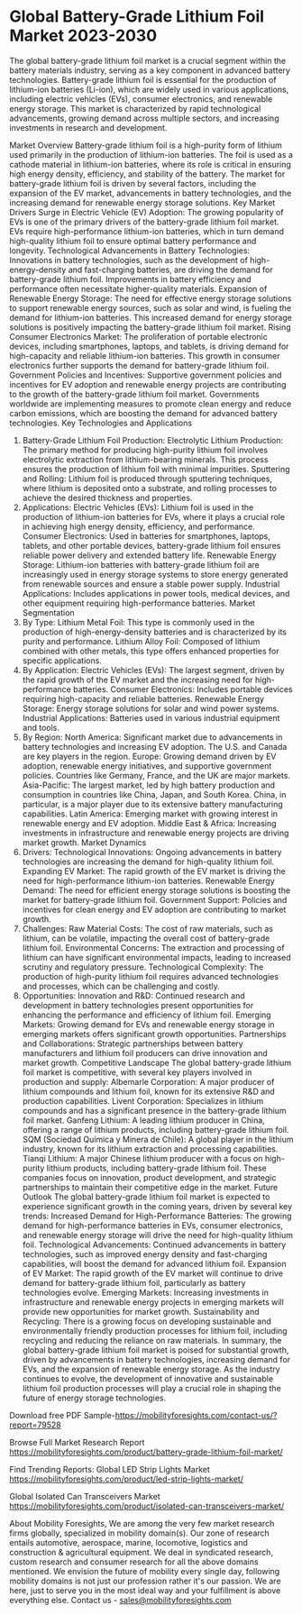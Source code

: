 # Global Battery-Grade Lithium Foil Market 2023-2030
The global battery-grade lithium foil market is a crucial segment within the battery materials industry, serving as a key component in advanced battery technologies. Battery-grade lithium foil is essential for the production of lithium-ion batteries (Li-ion), which are widely used in various applications, including electric vehicles (EVs), consumer electronics, and renewable energy storage. This market is characterized by rapid technological advancements, growing demand across multiple sectors, and increasing investments in research and development.

Market Overview
Battery-grade lithium foil is a high-purity form of lithium used primarily in the production of lithium-ion batteries. The foil is used as a cathode material in lithium-ion batteries, where its role is critical in ensuring high energy density, efficiency, and stability of the battery. The market for battery-grade lithium foil is driven by several factors, including the expansion of the EV market, advancements in battery technologies, and the increasing demand for renewable energy storage solutions.
Key Market Drivers
Surge in Electric Vehicle (EV) Adoption: The growing popularity of EVs is one of the primary drivers of the battery-grade lithium foil market. EVs require high-performance lithium-ion batteries, which in turn demand high-quality lithium foil to ensure optimal battery performance and longevity.
Technological Advancements in Battery Technologies: Innovations in battery technologies, such as the development of high-energy-density and fast-charging batteries, are driving the demand for battery-grade lithium foil. Improvements in battery efficiency and performance often necessitate higher-quality materials.
Expansion of Renewable Energy Storage: The need for effective energy storage solutions to support renewable energy sources, such as solar and wind, is fueling the demand for lithium-ion batteries. This increased demand for energy storage solutions is positively impacting the battery-grade lithium foil market.
Rising Consumer Electronics Market: The proliferation of portable electronic devices, including smartphones, laptops, and tablets, is driving demand for high-capacity and reliable lithium-ion batteries. This growth in consumer electronics further supports the demand for battery-grade lithium foil.
Government Policies and Incentives: Supportive government policies and incentives for EV adoption and renewable energy projects are contributing to the growth of the battery-grade lithium foil market. Governments worldwide are implementing measures to promote clean energy and reduce carbon emissions, which are boosting the demand for advanced battery technologies.
Key Technologies and Applications
1. Battery-Grade Lithium Foil Production:
Electrolytic Lithium Production: The primary method for producing high-purity lithium foil involves electrolytic extraction from lithium-bearing minerals. This process ensures the production of lithium foil with minimal impurities.
Sputtering and Rolling: Lithium foil is produced through sputtering techniques, where lithium is deposited onto a substrate, and rolling processes to achieve the desired thickness and properties.
2. Applications:
Electric Vehicles (EVs): Lithium foil is used in the production of lithium-ion batteries for EVs, where it plays a crucial role in achieving high energy density, efficiency, and performance.
Consumer Electronics: Used in batteries for smartphones, laptops, tablets, and other portable devices, battery-grade lithium foil ensures reliable power delivery and extended battery life.
Renewable Energy Storage: Lithium-ion batteries with battery-grade lithium foil are increasingly used in energy storage systems to store energy generated from renewable sources and ensure a stable power supply.
Industrial Applications: Includes applications in power tools, medical devices, and other equipment requiring high-performance batteries.
Market Segmentation
1. By Type:
Lithium Metal Foil: This type is commonly used in the production of high-energy-density batteries and is characterized by its purity and performance.
Lithium Alloy Foil: Composed of lithium combined with other metals, this type offers enhanced properties for specific applications.
2. By Application:
Electric Vehicles (EVs): The largest segment, driven by the rapid growth of the EV market and the increasing need for high-performance batteries.
Consumer Electronics: Includes portable devices requiring high-capacity and reliable batteries.
Renewable Energy Storage: Energy storage solutions for solar and wind power systems.
Industrial Applications: Batteries used in various industrial equipment and tools.
3. By Region:
North America: Significant market due to advancements in battery technologies and increasing EV adoption. The U.S. and Canada are key players in the region.
Europe: Growing demand driven by EV adoption, renewable energy initiatives, and supportive government policies. Countries like Germany, France, and the UK are major markets.
Asia-Pacific: The largest market, led by high battery production and consumption in countries like China, Japan, and South Korea. China, in particular, is a major player due to its extensive battery manufacturing capabilities.
Latin America: Emerging market with growing interest in renewable energy and EV adoption.
Middle East & Africa: Increasing investments in infrastructure and renewable energy projects are driving market growth.
Market Dynamics
1. Drivers:
Technological Innovations: Ongoing advancements in battery technologies are increasing the demand for high-quality lithium foil.
Expanding EV Market: The rapid growth of the EV market is driving the need for high-performance lithium-ion batteries.
Renewable Energy Demand: The need for efficient energy storage solutions is boosting the market for battery-grade lithium foil.
Government Support: Policies and incentives for clean energy and EV adoption are contributing to market growth.
2. Challenges:
Raw Material Costs: The cost of raw materials, such as lithium, can be volatile, impacting the overall cost of battery-grade lithium foil.
Environmental Concerns: The extraction and processing of lithium can have significant environmental impacts, leading to increased scrutiny and regulatory pressure.
Technological Complexity: The production of high-purity lithium foil requires advanced technologies and processes, which can be challenging and costly.
3. Opportunities:
Innovation and R&D: Continued research and development in battery technologies present opportunities for enhancing the performance and efficiency of lithium foil.
Emerging Markets: Growing demand for EVs and renewable energy storage in emerging markets offers significant growth opportunities.
Partnerships and Collaborations: Strategic partnerships between battery manufacturers and lithium foil producers can drive innovation and market growth.
Competitive Landscape
The global battery-grade lithium foil market is competitive, with several key players involved in production and supply:
Albemarle Corporation: A major producer of lithium compounds and lithium foil, known for its extensive R&D and production capabilities.
Livent Corporation: Specializes in lithium compounds and has a significant presence in the battery-grade lithium foil market.
Ganfeng Lithium: A leading lithium producer in China, offering a range of lithium products, including battery-grade lithium foil.
SQM (Sociedad Química y Minera de Chile): A global player in the lithium industry, known for its lithium extraction and processing capabilities.
Tianqi Lithium: A major Chinese lithium producer with a focus on high-purity lithium products, including battery-grade lithium foil.
These companies focus on innovation, product development, and strategic partnerships to maintain their competitive edge in the market.
Future Outlook
The global battery-grade lithium foil market is expected to experience significant growth in the coming years, driven by several key trends:
Increased Demand for High-Performance Batteries: The growing demand for high-performance batteries in EVs, consumer electronics, and renewable energy storage will drive the need for high-quality lithium foil.
Technological Advancements: Continued advancements in battery technologies, such as improved energy density and fast-charging capabilities, will boost the demand for advanced lithium foil.
Expansion of EV Market: The rapid growth of the EV market will continue to drive demand for battery-grade lithium foil, particularly as battery technologies evolve.
Emerging Markets: Increasing investments in infrastructure and renewable energy projects in emerging markets will provide new opportunities for market growth.
Sustainability and Recycling: There is a growing focus on developing sustainable and environmentally friendly production processes for lithium foil, including recycling and reducing the reliance on raw materials.
In summary, the global battery-grade lithium foil market is poised for substantial growth, driven by advancements in battery technologies, increasing demand for EVs, and the expansion of renewable energy storage. As the industry continues to evolve, the development of innovative and sustainable lithium foil production processes will play a crucial role in shaping the future of energy storage technologies.

Download free PDF Sample-https://mobilityforesights.com/contact-us/?report=79528



Browse Full Market Research Report 
https://mobilityforesights.com/product/battery-grade-lithium-foil-market/


Find Trending Reports:
Global LED Strip Lights Market 
https://mobilityforesights.com/product/led-strip-lights-market/

Global Isolated Can Transceivers Market 
https://mobilityforesights.com/product/isolated-can-transceivers-market/





About Mobility Foresights,
We are among the very few market research firms globally, specialized in mobility domain(s). Our zone of research entails automotive, aerospace, marine, locomotive, logistics and construction & agricultural equipment. We deal in syndicated research, custom research and consumer research for all the above domains mentioned.
We envision the future of mobility every single day, following mobility domains is not just our profession rather it's our passion. We are here, just to serve you in the most ideal way and your fulfillment is above everything else. Contact us -  sales@mobilityforesights.com

